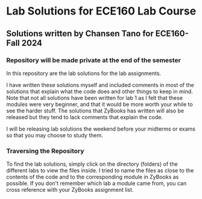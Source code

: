 # Lab Solutions for ECE160 Lab Course

## Solutions written by Chansen Tano for ECE160-Fall 2024
### Repository will be made private at the end of the semester

In this repository are the lab solutions for the lab assignments.

I have written these solutions myself and included comments in most of the solutions that explain what the code does and other things to keep in mind.
Note that not all solutions have been written for lab 1 as I felt that these modules were very beginner, and that it would be more worth your while to see the harder stuff.
The solutions that ZyBooks has written will also be released but they tend to lack comments that explain the code.

I will be releasing lab solutions the weekend before your midterms or exams so that you may choose to study them.


### Traversing the Repository
To find the lab solutions, simply click on the directory (folders) of the different labs to view the files inside.
I tried to name the files as close to the contents of the code and to the corresponding module in ZyBooks as possible.
If you don't remember which lab a module came from, you can cross reference with your ZyBooks assignment list.

